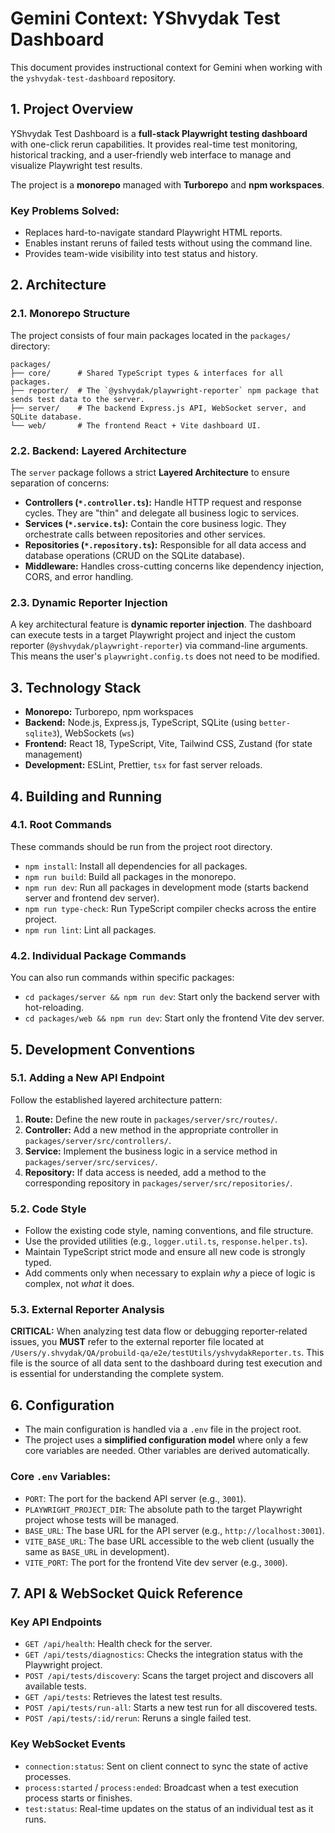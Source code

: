 # Gemini Context: YShvydak Test Dashboard

This document provides instructional context for Gemini when working with the `yshvydak-test-dashboard` repository.

## 1. Project Overview

YShvydak Test Dashboard is a **full-stack Playwright testing dashboard** with one-click rerun capabilities. It provides real-time test monitoring, historical tracking, and a user-friendly web interface to manage and visualize Playwright test results.

The project is a **monorepo** managed with **Turborepo** and **npm workspaces**.

### Key Problems Solved:

- Replaces hard-to-navigate standard Playwright HTML reports.
- Enables instant reruns of failed tests without using the command line.
- Provides team-wide visibility into test status and history.

## 2. Architecture

### 2.1. Monorepo Structure

The project consists of four main packages located in the `packages/` directory:

```
packages/
├── core/      # Shared TypeScript types & interfaces for all packages.
├── reporter/  # The `@yshvydak/playwright-reporter` npm package that sends test data to the server.
├── server/    # The backend Express.js API, WebSocket server, and SQLite database.
└── web/       # The frontend React + Vite dashboard UI.
```

### 2.2. Backend: Layered Architecture

The `server` package follows a strict **Layered Architecture** to ensure separation of concerns:

- **Controllers (`*.controller.ts`):** Handle HTTP request and response cycles. They are "thin" and delegate all business logic to services.
- **Services (`*.service.ts`):** Contain the core business logic. They orchestrate calls between repositories and other services.
- **Repositories (`*.repository.ts`):** Responsible for all data access and database operations (CRUD on the SQLite database).
- **Middleware:** Handles cross-cutting concerns like dependency injection, CORS, and error handling.

### 2.3. Dynamic Reporter Injection

A key architectural feature is **dynamic reporter injection**. The dashboard can execute tests in a target Playwright project and inject the custom reporter (`@yshvydak/playwright-reporter`) via command-line arguments. This means the user's `playwright.config.ts` does not need to be modified.

## 3. Technology Stack

- **Monorepo:** Turborepo, npm workspaces
- **Backend:** Node.js, Express.js, TypeScript, SQLite (using `better-sqlite3`), WebSockets (`ws`)
- **Frontend:** React 18, TypeScript, Vite, Tailwind CSS, Zustand (for state management)
- **Development:** ESLint, Prettier, `tsx` for fast server reloads.

## 4. Building and Running

### 4.1. Root Commands

These commands should be run from the project root directory.

- `npm install`: Install all dependencies for all packages.
- `npm run build`: Build all packages in the monorepo.
- `npm run dev`: Run all packages in development mode (starts backend server and frontend dev server).
- `npm run type-check`: Run TypeScript compiler checks across the entire project.
- `npm run lint`: Lint all packages.

### 4.2. Individual Package Commands

You can also run commands within specific packages:

- `cd packages/server && npm run dev`: Start only the backend server with hot-reloading.
- `cd packages/web && npm run dev`: Start only the frontend Vite dev server.

## 5. Development Conventions

### 5.1. Adding a New API Endpoint

Follow the established layered architecture pattern:

1.  **Route:** Define the new route in `packages/server/src/routes/`.
2.  **Controller:** Add a new method in the appropriate controller in `packages/server/src/controllers/`.
3.  **Service:** Implement the business logic in a service method in `packages/server/src/services/`.
4.  **Repository:** If data access is needed, add a method to the corresponding repository in `packages/server/src/repositories/`.

### 5.2. Code Style

- Follow the existing code style, naming conventions, and file structure.
- Use the provided utilities (e.g., `logger.util.ts`, `response.helper.ts`).
- Maintain TypeScript strict mode and ensure all new code is strongly typed.
- Add comments only when necessary to explain _why_ a piece of logic is complex, not _what_ it does.

### 5.3. External Reporter Analysis

**CRITICAL:** When analyzing test data flow or debugging reporter-related issues, you **MUST** refer to the external reporter file located at `/Users/y.shvydak/QA/probuild-qa/e2e/testUtils/yshvydakReporter.ts`. This file is the source of all data sent to the dashboard during test execution and is essential for understanding the complete system.

## 6. Configuration

- The main configuration is handled via a `.env` file in the project root.
- The project uses a **simplified configuration model** where only a few core variables are needed. Other variables are derived automatically.

### Core `.env` Variables:

- `PORT`: The port for the backend API server (e.g., `3001`).
- `PLAYWRIGHT_PROJECT_DIR`: The absolute path to the target Playwright project whose tests will be managed.
- `BASE_URL`: The base URL for the API server (e.g., `http://localhost:3001`).
- `VITE_BASE_URL`: The base URL accessible to the web client (usually the same as `BASE_URL` in development).
- `VITE_PORT`: The port for the frontend Vite dev server (e.g., `3000`).

## 7. API & WebSocket Quick Reference

### Key API Endpoints

- `GET /api/health`: Health check for the server.
- `GET /api/tests/diagnostics`: Checks the integration status with the Playwright project.
- `POST /api/tests/discovery`: Scans the target project and discovers all available tests.
- `GET /api/tests`: Retrieves the latest test results.
- `POST /api/tests/run-all`: Starts a new test run for all discovered tests.
- `POST /api/tests/:id/rerun`: Reruns a single failed test.

### Key WebSocket Events

- `connection:status`: Sent on client connect to sync the state of active processes.
- `process:started` / `process:ended`: Broadcast when a test execution process starts or finishes.
- `test:status`: Real-time updates on the status of an individual test as it runs.
